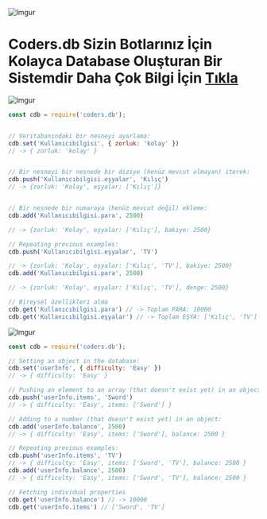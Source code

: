 ![Imgur](https://cdn.discordapp.com/attachments/570216668807299083/639825588810416157/rensder.png)

<h1>
  Coders.db Sizin Botlarınız İçin Kolayca Database Oluşturan Bir Sistemdir 
  Daha Çok Bilgi İçin <a href="https://discord.gg/N2H8pPD">Tıkla</a>
</h1>

![Imgur](https://cdn.discordapp.com/attachments/570216668807299083/639825276578299934/render.png)

```js
const cdb = require('coders.db');


// Veritabanındaki bir nesneyi ayarlama:
cdb.set('Kullanıcıbilgisi', { zorluk: 'kolay' })
// -> { zorluk: 'kolay' }


// Bir nesneyi bir nesnede bir diziye (henüz mevcut olmayan) iterek:
cdb.push('Kullanıcıbilgisi.eşyalar', 'Kılıç')
// -> {zorluk: 'Kolay', eşyalar: ['Kılıç']}


// Bir nesnede bir numaraya (henüz mevcut değil) ekleme:
cdb.add('Kullanıcıbilgisi.para', 2500)

// -> {zorluk: 'Kolay', eşyalar: ['Kılıç'], bakiye: 2500}

// Repeating previous examples:
cdb.push('Kullanıcıbilgisi.eşyalar', 'TV')

// -> {zorluk: 'Kolay', eşyalar: ['Kılıç', 'TV'], bakiye: 2500}
cdb.add('Kullanıcıbilgisi.para', 2500)

// -> {zorluk: 'Kolay', eşyalar: ['Kılıç', 'TV'], denge: 2500}

// Bireysel özellikleri alma
cdb.get('Kullanıcıbilgisi.para') // -> Toplam PARA: 10000
cdb.get('Kullanıcıbilgisi.eşyalar') // -> Toplam EŞYA: ['Kılıç', 'TV']
```

![Imgur](https://i.imgur.com/nmROfQr.png)

```js
const cdb = require('coders.db');

// Setting an object in the database:
cdb.set('userInfo', { difficulty: 'Easy' })
// -> { difficulty: 'Easy' }

// Pushing an element to an array (that doesn't exist yet) in an object:
cdb.push('userInfo.items', 'Sword')
// -> { difficulty: 'Easy', items: ['Sword'] }

// Adding to a number (that doesn't exist yet) in an object:
cdb.add('userInfo.balance', 2500)
// -> { difficulty: 'Easy', items: ['Sword'], balance: 2500 }

// Repeating previous examples:
cdb.push('userInfo.items', 'TV')
// -> { difficulty: 'Easy', items: ['Sword', 'TV'], balance: 2500 }
cdb.add('userInfo.balance', 2500)
// -> { difficulty: 'Easy', items: ['Sword', 'TV'], balance: 2500 }

// Fetching individual properties
cdb.get('userInfo.balance') // -> 10000
cdb.get('userInfo.items') // ['Sword', 'TV']
```